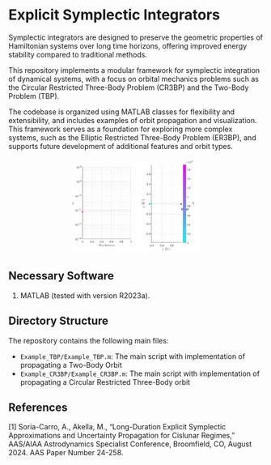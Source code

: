 # Explicit Symplectic Integrators

Symplectic integrators are designed to preserve the geometric properties of Hamiltonian systems over long time horizons, offering improved energy stability compared to traditional methods.

This repository implements a modular framework for symplectic integration of dynamical systems, with a focus on orbital mechanics problems such as the Circular Restricted Three-Body Problem (CR3BP) and the Two-Body Problem (TBP). 

The codebase is organized using MATLAB classes for flexibility and extensibility, and includes examples of orbit propagation and visualization. This framework serves as a foundation for exploring more complex systems, such as the Elliptic Restricted Three-Body Problem (ER3BP), and supports future development of additional features and orbit types.

<p align="center">
    <img src = "./Example_CR3BP/traj_dC.gif" width=50%>
</p>

## Necessary Software

1. MATLAB (tested with version R2023a).

## Directory Structure

The repository contains the following main files:

- `Example_TBP/Example_TBP.m`: The main script with implementation of propagating a Two-Body Orbit
- `Example_CR3BP/Example_CR3BP.m`: The main script with implementation of propagating a Circular Restricted Three-Body orbit

## References

[1] Soria-Carro, A., Akella, M., “Long-Duration Explicit Symplectic Approximations and Uncertainty Propagation for Cislunar Regimes,” AAS/AIAA Astrodynamics Specialist Conference, Broomfield, CO, August 2024. AAS Paper Number 24-258. 
